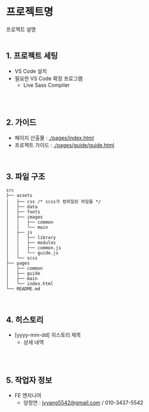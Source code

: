 # 프로젝트명
프로젝트 설명<br />
<br />

## 1. 프로젝트 세팅
+ VS Code 설치
+ 필요한 VS Code 확장 프로그램
  - Live Sass Compiler
<br />
<br />

## 2. 가이드
+ 페이지 산출물 : [./pages/index.html](./pages/index.html)
+ 프로젝트 가이드 : [./pages/guide/guide.html](./pages/guide/guide.html)<br />
<br />

## 3. 파일 구조
```
src
├── assets
│   ├── css /* scss가 컴파일된 파일들 */
│   ├── data
│   ├── fonts
│   ├── images
│   │   ├── common
│   │   └── main
│   ├── js
│   │   ├── library
│   │   ├── modules
│   │   ├── common.js
│   │   └── guide.js
│   └── scss
├── pages
│   ├── common
│   ├── guide
│   ├── main
│   └── index.html
└── README.md
```
<br />

## 4. 히스토리
+ [yyyy-mm-dd] 히스토리 제목
  - 상세 내역
<br />
<br />

## 5. 작업자 정보
+ FE 엔지니어
  - 양정연 : jyyang5542@gmail.com / 010-3437-5542
